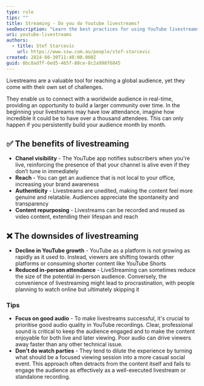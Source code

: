 ```yaml
---
type: rule
tips: ""
title: Streaming - Do you do Youtube livestreams?
seoDescription: "Learn the best practices for using YouTube livestreams to engage with your audience effectively."
uri: youtube-livestreams
authors:
  - title: Stef Starcevic
    url: https://www.ssw.com.au/people/stef-starcevic
created: 2024-08-30T11:48:00.000Z
guid: 8bc8adff-6ed5-465f-80ce-8c2a998f6845
---
```

Livestreams are a valuable tool for reaching a global audience, yet they come with their own set of challenges.

They enable us to connect with a worldwide audience in real-time, providing an opportunity to build a larger community over time. In the beginning your livestreams may have low attendance, imagine how incredible it could be to have over a thousand attendees. This can only happen if you persistently build your audience month by month.

## ✅ The benefits of livestreaming

* **Chanel visibility** - The YouTube app notifies subscribers when you're live, reinforcing the presence of that your channel is alive even if they don’t tune in immediately
* **Reach** - You can get an audience that is not local to your office, increasing your brand awareness
* **Authenticity** - Livestreams are unedited, making the content feel more genuine and relatable. Audiences appreciate the spontaneity and transparency
* **Content repurposing** - Livestreams can be recorded and reused as video content, extending their lifespan and reach

## ❌ The downsides of livestreaming

* **Decline in YouTube growth** - YouTube as a platform is not growing as rapidly as it used to. Instead, viewers are shifting towards other platforms or consuming shorter content like YouTube Shorts
* **Reduced in-person attendance** - LiveStreaming can sometimes reduce the size of the potential in-person audience. Conversely, the convenience of livestreaming might lead to procrastination, with people planning to watch online but ultimately skipping it

### Tips

* **Focus on good audio** - To make livestreams successful, it's crucial to prioritise good audio quality in YouTube recordings. Clear, professional sound is critical to keep the audience engaged and to make the content enjoyable for both live and later viewing. Poor audio can drive viewers away faster than any other technical issue.
* **Don't do watch parties** - They tend to dilute the experience by turning what should be a focused viewing session into a more casual social event. This approach often detracts from the content itself and fails to engage the audience as effectively as a well-executed livestream or standalone recording.
